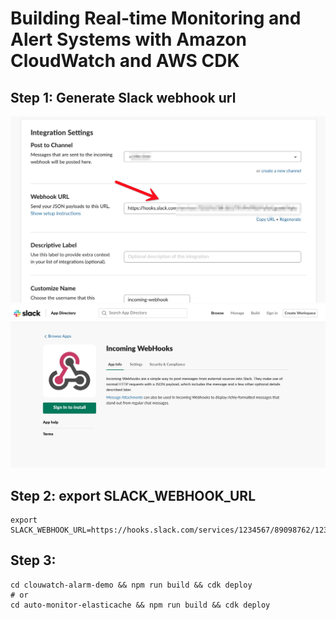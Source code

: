 # Building Real-time Monitoring and Alert Systems with Amazon CloudWatch and AWS CDK

## Step 1: Generate Slack webhook url
![image1](/asset/7472EA7D-5E66-41D8-9C29-3DC8361372B4.png)    
![image2](/asset/B8CDFC8F-2FD1-440E-B6AC-4E9398EB3497.png) 

## Step 2: export SLACK_WEBHOOK_URL
```shell
export SLACK_WEBHOOK_URL=https://hooks.slack.com/services/1234567/89098762/12345678abcdefghi
```

## Step 3:
```shell
cd clouwatch-alarm-demo && npm run build && cdk deploy
# or
cd auto-monitor-elasticache && npm run build && cdk deploy
```